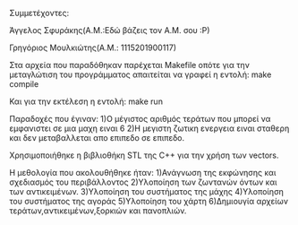 Συμμετέχοντες:

Άγγελος Σφυράκης(Α.Μ.:Εδώ βάζεις τον Α.Μ. σου :Ρ)

Γρηγόριος Μουλκιώτης(Α.Μ.: 1115201900117)

Στα αρχεία που παραδόθηκαν παρέχεται Makefile οπότε για την μεταγλώτιση του προγράμματος απαιτείται να γραφεί η εντολή:
make compile

Και για την εκτέλεση η εντολή:
make run

Παραδοχές που έγιναν:
1)Ο μέγιστος αριθμός τεράτων που μπορεί να εμφανιστει σε μια μαχη ειναι 6
2)Η μεγιστη ζωτικη ενεργεια ειναι σταθερη και δεν μεταβαλλεται απο επιπεδο σε επιπεδο. 

Χρησιμοποιήθηκε η βιβλιοθήκη STL της C++ για την χρήση των vectors.

Η μεθολογία που ακολουθήθηκε ήταν:
1)Ανάγνωση της εκφώνησης και σχεδιασμός του περιβάλλοντος
2)Υλοποίηση των ζωντανών όντων και των αντικειμένων.
3)Υλοποίηση του συστήματος της μάχης
4)Υλοποίηση του συστήματος της αγοράς
5)Υλοποίηση του χάρτη 
6)Δημιουγία αρχείων τεράτων,αντικειμένων,ξορκιών και πανοπλιών.
